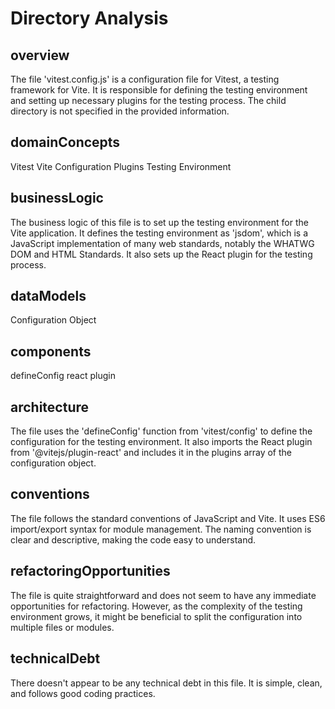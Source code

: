 <!-- Generated by Babar on 2025-02-11T17:05:32.697Z -->
# Directory Analysis

## overview
The file 'vitest.config.js' is a configuration file for Vitest, a testing framework for Vite. It is responsible for defining the testing environment and setting up necessary plugins for the testing process. The child directory is not specified in the provided information.

## domainConcepts
Vitest
Vite
Configuration
Plugins
Testing Environment

## businessLogic
The business logic of this file is to set up the testing environment for the Vite application. It defines the testing environment as 'jsdom', which is a JavaScript implementation of many web standards, notably the WHATWG DOM and HTML Standards. It also sets up the React plugin for the testing process.

## dataModels
Configuration Object

## components
defineConfig
react plugin

## architecture
The file uses the 'defineConfig' function from 'vitest/config' to define the configuration for the testing environment. It also imports the React plugin from '@vitejs/plugin-react' and includes it in the plugins array of the configuration object.

## conventions
The file follows the standard conventions of JavaScript and Vite. It uses ES6 import/export syntax for module management. The naming convention is clear and descriptive, making the code easy to understand.

## refactoringOpportunities
The file is quite straightforward and does not seem to have any immediate opportunities for refactoring. However, as the complexity of the testing environment grows, it might be beneficial to split the configuration into multiple files or modules.

## technicalDebt
There doesn't appear to be any technical debt in this file. It is simple, clean, and follows good coding practices.